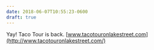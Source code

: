 ```yaml
---
date: 2018-06-07T10:55:23-0600
draft: true
---
```




Yay! Taco Tour is back. [www.tacotouronlakestreet.com](http://www.tacotouronlakestreet.com/)



